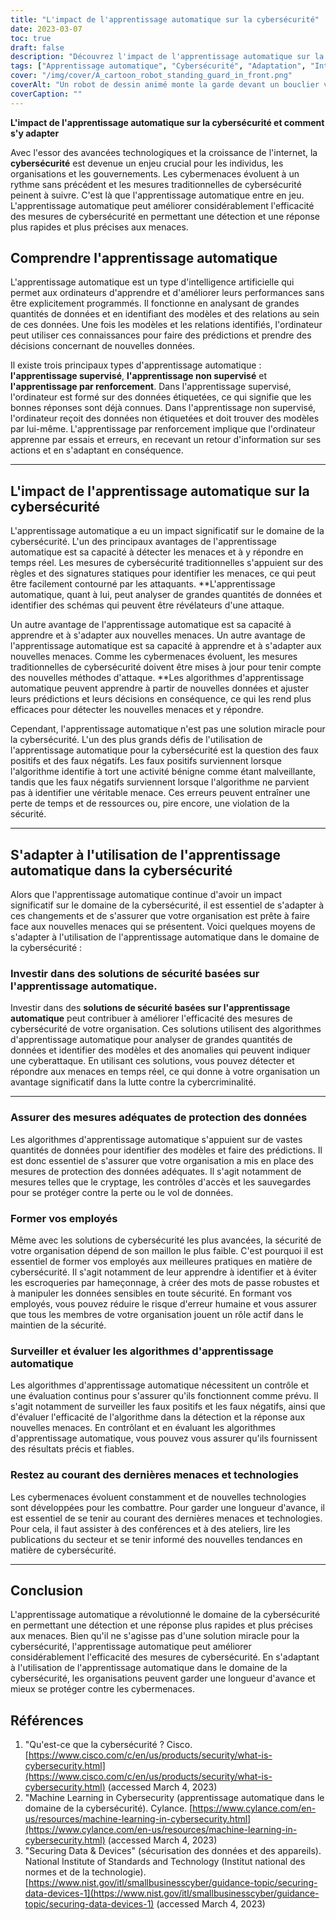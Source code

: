 ```yaml
---
title: "L'impact de l'apprentissage automatique sur la cybersécurité"
date: 2023-03-07
toc: true
draft: false
description: "Découvrez l'impact de l'apprentissage automatique sur la cybersécurité et comment vous y adapter."
tags: ["Apprentissage automatique", "Cybersécurité", "Adaptation", "Intelligence artificielle", "Détection des menaces", "Protection des données", "En temps réel", "Apprentissage supervisé", "Apprentissage non supervisé", "Apprentissage par renforcement", "Faux positifs", "Faux négatifs", "Formation des employés", "Solutions de sécurité", "Analyse des données", "Sécurité des réseaux", "Sécurité de l'informatique en nuage", "Reconnaissance des formes", "Détection des anomalies", "Cybermenaces"]
cover: "/img/cover/A_cartoon_robot_standing_guard_in_front.png"
coverAlt: "Un robot de dessin animé monte la garde devant un bouclier virtuel, symbolisant l'utilisation de l'apprentissage automatique dans le domaine de la cybersécurité."
coverCaption: ""
---
```


**L'impact de l'apprentissage automatique sur la cybersécurité et comment s'y adapter**

Avec l'essor des avancées technologiques et la croissance de l'internet, la **cybersécurité** est devenue un enjeu crucial pour les individus, les organisations et les gouvernements. Les cybermenaces évoluent à un rythme sans précédent et les mesures traditionnelles de cybersécurité peinent à suivre. C'est là que l'apprentissage automatique entre en jeu. L'apprentissage automatique peut améliorer considérablement l'efficacité des mesures de cybersécurité en permettant une détection et une réponse plus rapides et plus précises aux menaces.

## Comprendre l'apprentissage automatique

L'apprentissage automatique est un type d'intelligence artificielle qui permet aux ordinateurs d'apprendre et d'améliorer leurs performances sans être explicitement programmés. Il fonctionne en analysant de grandes quantités de données et en identifiant des modèles et des relations au sein de ces données. Une fois les modèles et les relations identifiés, l'ordinateur peut utiliser ces connaissances pour faire des prédictions et prendre des décisions concernant de nouvelles données.

Il existe trois principaux types d'apprentissage automatique : **l'apprentissage supervisé**, **l'apprentissage non supervisé** et **l'apprentissage par renforcement**. Dans l'apprentissage supervisé, l'ordinateur est formé sur des données étiquetées, ce qui signifie que les bonnes réponses sont déjà connues. Dans l'apprentissage non supervisé, l'ordinateur reçoit des données non étiquetées et doit trouver des modèles par lui-même. L'apprentissage par renforcement implique que l'ordinateur apprenne par essais et erreurs, en recevant un retour d'information sur ses actions et en s'adaptant en conséquence.

______

## L'impact de l'apprentissage automatique sur la cybersécurité

L'apprentissage automatique a eu un impact significatif sur le domaine de la cybersécurité. L'un des principaux avantages de l'apprentissage automatique est sa capacité à détecter les menaces et à y répondre en temps réel. Les mesures de cybersécurité traditionnelles s'appuient sur des règles et des signatures statiques pour identifier les menaces, ce qui peut être facilement contourné par les attaquants. **L'apprentissage automatique, quant à lui, peut analyser de grandes quantités de données et identifier des schémas qui peuvent être révélateurs d'une attaque.

Un autre avantage de l'apprentissage automatique est sa capacité à apprendre et à s'adapter aux nouvelles menaces. Un autre avantage de l'apprentissage automatique est sa capacité à apprendre et à s'adapter aux nouvelles menaces. Comme les cybermenaces évoluent, les mesures traditionnelles de cybersécurité doivent être mises à jour pour tenir compte des nouvelles méthodes d'attaque. **Les algorithmes d'apprentissage automatique peuvent apprendre à partir de nouvelles données et ajuster leurs prédictions et leurs décisions en conséquence, ce qui les rend plus efficaces pour détecter les nouvelles menaces et y répondre.

Cependant, l'apprentissage automatique n'est pas une solution miracle pour la cybersécurité. L'un des plus grands défis de l'utilisation de l'apprentissage automatique pour la cybersécurité est la question des faux positifs et des faux négatifs. Les faux positifs surviennent lorsque l'algorithme identifie à tort une activité bénigne comme étant malveillante, tandis que les faux négatifs surviennent lorsque l'algorithme ne parvient pas à identifier une véritable menace. Ces erreurs peuvent entraîner une perte de temps et de ressources ou, pire encore, une violation de la sécurité.

______

## S'adapter à l'utilisation de l'apprentissage automatique dans la cybersécurité

Alors que l'apprentissage automatique continue d'avoir un impact significatif sur le domaine de la cybersécurité, il est essentiel de s'adapter à ces changements et de s'assurer que votre organisation est prête à faire face aux nouvelles menaces qui se présentent. Voici quelques moyens de s'adapter à l'utilisation de l'apprentissage automatique dans le domaine de la cybersécurité :

### Investir dans des solutions de sécurité basées sur l'apprentissage automatique.

Investir dans des **solutions de sécurité basées sur l'apprentissage automatique** peut contribuer à améliorer l'efficacité des mesures de cybersécurité de votre organisation. Ces solutions utilisent des algorithmes d'apprentissage automatique pour analyser de grandes quantités de données et identifier des modèles et des anomalies qui peuvent indiquer une cyberattaque. En utilisant ces solutions, vous pouvez détecter et répondre aux menaces en temps réel, ce qui donne à votre organisation un avantage significatif dans la lutte contre la cybercriminalité.

______

### Assurer des mesures adéquates de protection des données

Les algorithmes d'apprentissage automatique s'appuient sur de vastes quantités de données pour identifier des modèles et faire des prédictions. Il est donc essentiel de s'assurer que votre organisation a mis en place des mesures de protection des données adéquates. Il s'agit notamment de mesures telles que le cryptage, les contrôles d'accès et les sauvegardes pour se protéger contre la perte ou le vol de données.

### Former vos employés

Même avec les solutions de cybersécurité les plus avancées, la sécurité de votre organisation dépend de son maillon le plus faible. C'est pourquoi il est essentiel de former vos employés aux meilleures pratiques en matière de cybersécurité. Il s'agit notamment de leur apprendre à identifier et à éviter les escroqueries par hameçonnage, à créer des mots de passe robustes et à manipuler les données sensibles en toute sécurité. En formant vos employés, vous pouvez réduire le risque d'erreur humaine et vous assurer que tous les membres de votre organisation jouent un rôle actif dans le maintien de la sécurité.

### Surveiller et évaluer les algorithmes d'apprentissage automatique

Les algorithmes d'apprentissage automatique nécessitent un contrôle et une évaluation continus pour s'assurer qu'ils fonctionnent comme prévu. Il s'agit notamment de surveiller les faux positifs et les faux négatifs, ainsi que d'évaluer l'efficacité de l'algorithme dans la détection et la réponse aux nouvelles menaces. En contrôlant et en évaluant les algorithmes d'apprentissage automatique, vous pouvez vous assurer qu'ils fournissent des résultats précis et fiables.

### Restez au courant des dernières menaces et technologies

Les cybermenaces évoluent constamment et de nouvelles technologies sont développées pour les combattre. Pour garder une longueur d'avance, il est essentiel de se tenir au courant des dernières menaces et technologies. Pour cela, il faut assister à des conférences et à des ateliers, lire les publications du secteur et se tenir informé des nouvelles tendances en matière de cybersécurité.

______

## Conclusion

L'apprentissage automatique a révolutionné le domaine de la cybersécurité en permettant une détection et une réponse plus rapides et plus précises aux menaces. Bien qu'il ne s'agisse pas d'une solution miracle pour la cybersécurité, l'apprentissage automatique peut améliorer considérablement l'efficacité des mesures de cybersécurité. En s'adaptant à l'utilisation de l'apprentissage automatique dans le domaine de la cybersécurité, les organisations peuvent garder une longueur d'avance et mieux se protéger contre les cybermenaces.

## Références

1. "Qu'est-ce que la cybersécurité ? Cisco. [https://www.cisco.com/c/en/us/products/security/what-is-cybersecurity.html](https://www.cisco.com/c/en/us/products/security/what-is-cybersecurity.html) (accessed March 4, 2023)
2. "Machine Learning in Cybersecurity (apprentissage automatique dans le domaine de la cybersécurité). Cylance. [https://www.cylance.com/en-us/resources/machine-learning-in-cybersecurity.html](https://www.cylance.com/en-us/resources/machine-learning-in-cybersecurity.html) (accessed March 4, 2023)
3.  "Securing Data & Devices" (sécurisation des données et des appareils). National Institute of Standards and Technology (Institut national des normes et de la technologie). [https://www.nist.gov/itl/smallbusinesscyber/guidance-topic/securing-data-devices-1](https://www.nist.gov/itl/smallbusinesscyber/guidance-topic/securing-data-devices-1) (accessed March 4, 2023)
